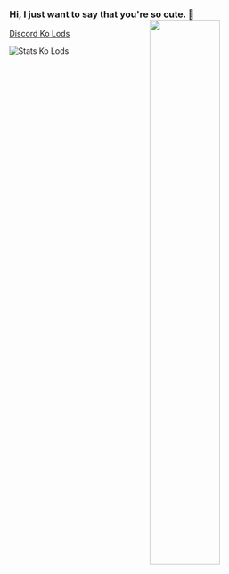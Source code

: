 ### Hi, I just want to say that you're so cute. 👋 [<img align="right" width="50%" src="https://github-readme-stats.vercel.app/api?username=NcknmeX&show_icons=true&theme=radical&hide=contribs,issues">](https://metrics.lecoq.io/NcknmeX?template=classic)

[Discord Ko Lods](https://cdn.discordapp.com/avatars/764520674391490560/b6c55c0ca127989ec317adc920cc9c4d.png?size=4096)

![Stats Ko Lods](https://github-readme-stats.vercel.app/api/top-langs/?username=ncknmex&layout=demo)
